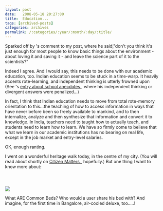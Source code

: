 ```yaml
---
layout: post
date:	2008-05-18 20:27:00
title:  Education...
tags: [archived-posts]
categories: archives
permalink: /:categories/:year/:month/:day/:title/
---
```

Sparked off by <LJ user="Yathin">'s comment to my post, where he said,"don't you think it's just enough for most people to know basic things about the environment - about loving it and saving it - and leave the science part of it to the scientists?"

Indeed I agree.  And I would say, this needs to be done with our academic education, too. Indian education seems to be stuck in a time-warp. It heavily accents rote-learning, and independent thinking is utterly frowned upon (See <LJ user="skthewimp"> 's <a href="http://skthewimp.livejournal.com/184699.html"> entry about school anecdotes </a> , where his independent thinking or divergent answers were penalized...)


In fact, I think that Indian education needs to move from total rote-memory orientation to this...the teaching of how to access information in ways that have never before been so freely available to mankind, and to then internalize, analyze and then synthesize that information and convert it to knowledge.  In India, teachers need to taught how to  actually teach, and students need to learn how to learn. We have so firmly come to believe that what we learn in our academic institutions has no bearing on real life, except in the job market and entry-level salaries.

OK, enough ranting.

I went on a wonderful heritage walk today, in the centre of my city. (You will read about shortly  on <a href="www.citizenmatters.in"> Citizen Matters </a>, hopefully.) But one thing I want to know more about:

<a href="http://photos.ibibo.com/photos/viewphoto/8f8d4ec0bcab2ba838bc964b2e68480842-v1/3000065" title="Photo Sharing"><h1></h1><br /><img src="http://mdb4.ibibo.com/06853616c7465645f5fb43d87009c44fe5b910222a2816f50eabd3707e28fb23f523eb8dda1444f5bccd889d53054b65f153886b6.jpeg" /></a>




What ARE  Common Beds? Who would a user share his bed with? And imagine, for the first time in Bangalore, air-cooled deluxe, too.....!
